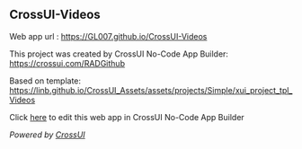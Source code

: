 ## CrossUI-Videos
Web app url : https://GL007.github.io/CrossUI-Videos

This project was created by CrossUI No-Code App Builder: https://crossui.com/RADGithub

Based on template: https://linb.github.io/CrossUI_Assets/assets/projects/Simple/xui_project_tpl_Videos

Click [here](https://crossui.com/RADGithub/#!from=github&owner=GL007&repo=CrossUI-Videos) to edit this web app in CrossUI No-Code App Builder

<i>Powered by [CrossUI](https://crossui.com)</i>

